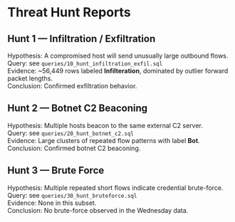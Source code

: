 # Threat Hunt Reports

## Hunt 1 — Infiltration / Exfiltration
Hypothesis: A compromised host will send unusually large outbound flows.  
Query: see `queries/10_hunt_infiltration_exfil.sql`  
Evidence: ~56,449 rows labeled **Infilteration**, dominated by outlier forward packet lengths.  
Conclusion: Confirmed exfiltration behavior.

## Hunt 2 — Botnet C2 Beaconing
Hypothesis: Multiple hosts beacon to the same external C2 server.  
Query: see `queries/20_hunt_botnet_c2.sql`  
Evidence: Large clusters of repeated flow patterns with label **Bot**.  
Conclusion: Confirmed botnet C2 beaconing.

## Hunt 3 — Brute Force
Hypothesis: Multiple repeated short flows indicate credential brute-force.  
Query: see `queries/30_hunt_bruteforce.sql`  
Evidence: None in this subset.  
Conclusion: No brute-force observed in the Wednesday data.
